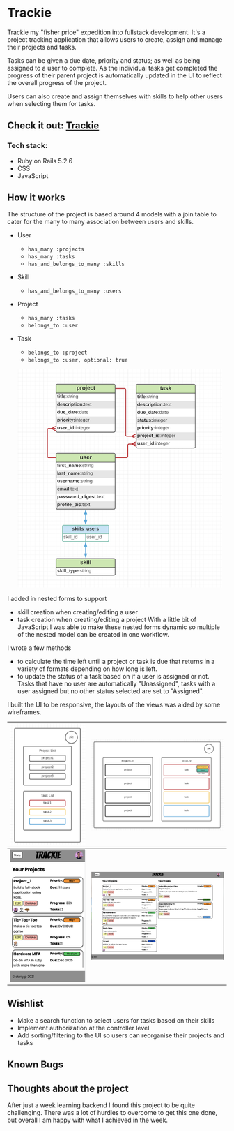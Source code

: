 # Trackie

Trackie my "fisher price" expedition into fullstack development.
It's a project tracking application that allows users to create, assign and manage their projects and tasks.

Tasks can be given a due date, priority and status; as well as being assigned to a user to complete.
As the individual tasks get completed the progress of their parent project is automatically updated in the UI to reflect the overall progress of the project.

Users can also create and assign themselves with skills to help other users when selecting them for tasks.

## Check it out: [Trackie](https://dy-trackie.herokuapp.com/)
### Tech stack:
- Ruby on Rails 5.2.6
- CSS
- JavaScript

## How it works
The structure of the project is based around 4 models with a join table to cater for the many to many association between users and skills.

- User
  - `has_many :projects`
  - `has_many :tasks`
  - `has_and_belongs_to_many :skills` 
- Skill
  - `has_and_belongs_to_many :users`
- Project
  - `has_many :tasks`
  - `belongs_to :user`
- Task
  - `belongs_to :project` 
  - `belongs_to :user, optional: true`
  
  ![Associations Diagram](/associations.png)

I added in nested forms to support
  - skill creation when creating/editing a user
  - task creation when creating/editing a project
With a little bit of JavaScript I was able to make these nested forms dynamic so multiple of the nested model can be created in one workflow.

I wrote a few methods
- to calculate the time left until a project or task is due that returns in a variety of formats depending on how long is left.
- to update the status of a task based on if a user is assigned or not. Tasks that have no user are automatically "Unassigned", tasks with a user assigned but no other status selected are set to "Assigned".

I built the UI to be responsive, the layouts of the views was aided by some wireframes.

  ![Mobile](/wireframe-phone.png)|  ![Desktop](/wireframe-desktop.png) 
  -|-
  ![Mobile](mobile.png)|  ![Desktop](desktop.png) 

## Wishlist
- Make a search function to select users for tasks based on their skills
- Implement authorization at the controller level
- Add sorting/filtering to the UI so users can reorganise their projects and tasks
## Known Bugs


## Thoughts about the project
After just a week learning backend I found this project to be quite challenging. There was a lot of hurdles to overcome to get this one done, but overall I am happy with what I achieved in the week. 

